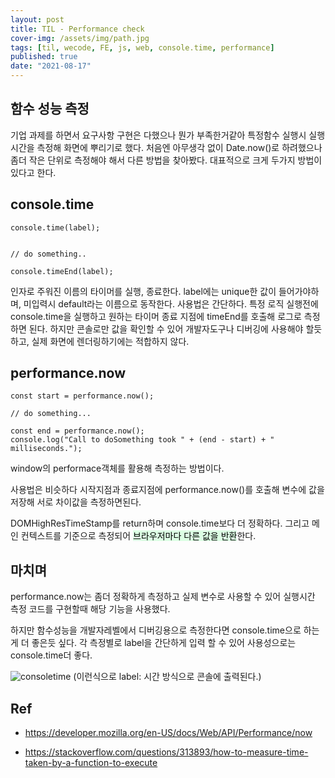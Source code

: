 ```yaml
---
layout: post
title: TIL - Performance check
cover-img: /assets/img/path.jpg
tags: [til, wecode, FE, js, web, console.time, performance]
published: true
date: "2021-08-17"
---
```


## 함수 성능 측정

기업 과제를 하면서 요구사항 구현은 다했으나 뭔가 부족한거같아 특정함수 실행시 실행시간을 측정해 화면에 뿌리기로 했다.
처음엔 아무생각 없이 Date.now()로 하려했으나 좀더 작은 단위로 측정해야 해서 다른 방법을 찾아봤다.
대표적으로 크게 두가지 방법이 있다고 한다.

## console.time

```
console.time(label);


// do something..

console.timeEnd(label);

```

인자로 주워진 이름의 타이머를 실행, 종료한다.
label에는 unique한 값이 들어가야하며, 미입력시 default라는 이름으로 동작한다.
사용법은 간단하다. 특정 로직 실행전에 console.time을 실행하고 원하는 타이머 종료 지점에 timeEnd를 호출해 로그로 측정하면 된다.
하지만 콘솔로만 값을 확인할 수 있어 개발자도구나 디버깅에 사용해야 할듯하고, 실제 화면에 렌더링하기에는 적합하지 않다.

## performance.now

```
const start = performance.now();

// do something...

const end = performance.now();
console.log("Call to doSomething took " + (end - start) + " milliseconds.");
```

window의 performace객체를 활용해 측정하는 방법이다.

사용법은 비슷하다 시작지점과 종료지점에 performance.now()를 호출해 변수에 값을 저장해 서로 차이값을 측정하면된다.

DOMHighResTimeStamp를 return하며 console.time보다 더 정확하다. 그리고 메인 컨텍스트를 기준으로 측정되어 <mark style='background-color: #dcffe4'> 브라우저마다 다른 값을 반환</mark>한다.

## 마치며

performance.now는 좀더 정확하게 측정하고 실제 변수로 사용할 수 있어 실행시간 측정 코드를 구현할때 해당 기능을 사용했다.

하지만 함수성능을 개발자레벨에서 디버깅용으로 측정한다면 console.time으로 하는게 더 좋은듯 싶다. 각 측정별로 label을 간단하게 입력 할 수 있어 사용성으로는 console.time더 좋다.

![consoletime](/postimgs/8_17/consoletime.png)
(이런식으로 label: 시간 방식으로 콘솔에 출력된다.)

## Ref

- https://developer.mozilla.org/en-US/docs/Web/API/Performance/now

- https://stackoverflow.com/questions/313893/how-to-measure-time-taken-by-a-function-to-execute
